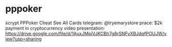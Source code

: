 # pppoker
scrypt PPPoker Cheat See All Cards
telegram: @tryemarystore
prace: $2k 
payment in cryptocurrency
video presentation: https://drive.google.com/file/d/1AuxJMpiVJKCBh7g8rSNFvXBJdqfPOUJW/view?usp=sharing 
